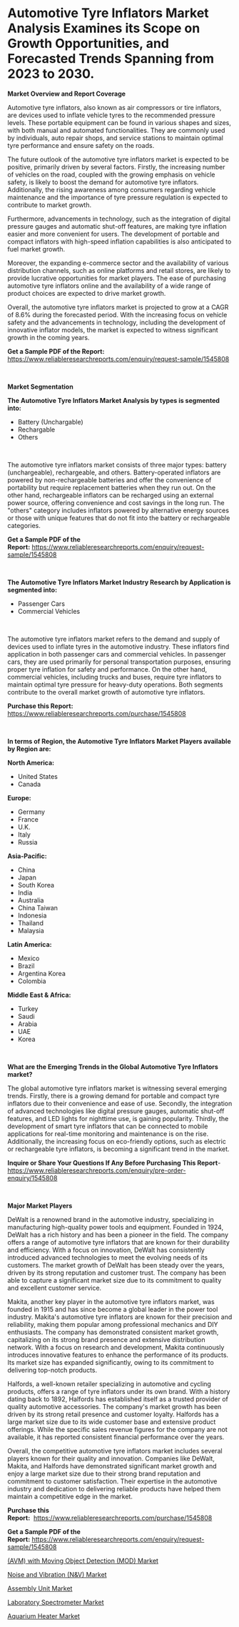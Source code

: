 <p><h1>Automotive Tyre Inflators Market Analysis Examines its Scope on Growth Opportunities, and Forecasted Trends Spanning from 2023 to 2030.</h1></p><p><strong>Market Overview and Report Coverage</strong></p>
<p><p>Automotive tyre inflators, also known as air compressors or tire inflators, are devices used to inflate vehicle tyres to the recommended pressure levels. These portable equipment can be found in various shapes and sizes, with both manual and automated functionalities. They are commonly used by individuals, auto repair shops, and service stations to maintain optimal tyre performance and ensure safety on the roads.</p><p>The future outlook of the automotive tyre inflators market is expected to be positive, primarily driven by several factors. Firstly, the increasing number of vehicles on the road, coupled with the growing emphasis on vehicle safety, is likely to boost the demand for automotive tyre inflators. Additionally, the rising awareness among consumers regarding vehicle maintenance and the importance of tyre pressure regulation is expected to contribute to market growth.</p><p>Furthermore, advancements in technology, such as the integration of digital pressure gauges and automatic shut-off features, are making tyre inflation easier and more convenient for users. The development of portable and compact inflators with high-speed inflation capabilities is also anticipated to fuel market growth.</p><p>Moreover, the expanding e-commerce sector and the availability of various distribution channels, such as online platforms and retail stores, are likely to provide lucrative opportunities for market players. The ease of purchasing automotive tyre inflators online and the availability of a wide range of product choices are expected to drive market growth.</p><p>Overall, the automotive tyre inflators market is projected to grow at a CAGR of 8.6% during the forecasted period. With the increasing focus on vehicle safety and the advancements in technology, including the development of innovative inflator models, the market is expected to witness significant growth in the coming years.</p></p>
<p><strong>Get a Sample PDF of the Report:</strong> <a href="https://www.reliableresearchreports.com/enquiry/request-sample/1545808">https://www.reliableresearchreports.com/enquiry/request-sample/1545808</a></p>
<p>&nbsp;</p>
<p><strong>Market Segmentation</strong></p>
<p><strong>The Automotive Tyre Inflators Market Analysis by types is segmented into:</strong></p>
<p><ul><li>Battery (Unchargable)</li><li>Rechargable</li><li>Others</li></ul></p>
<p>&nbsp;</p>
<p><p>The automotive tyre inflators market consists of three major types: battery (unchargeable), rechargeable, and others. Battery-operated inflators are powered by non-rechargeable batteries and offer the convenience of portability but require replacement batteries when they run out. On the other hand, rechargeable inflators can be recharged using an external power source, offering convenience and cost savings in the long run. The "others" category includes inflators powered by alternative energy sources or those with unique features that do not fit into the battery or rechargeable categories.</p></p>
<p><strong>Get a Sample PDF of the Report:</strong>&nbsp;<a href="https://www.reliableresearchreports.com/enquiry/request-sample/1545808">https://www.reliableresearchreports.com/enquiry/request-sample/1545808</a></p>
<p>&nbsp;</p>
<p><strong>The Automotive Tyre Inflators Market Industry Research by Application is segmented into:</strong></p>
<p><ul><li>Passenger Cars</li><li>Commercial Vehicles</li></ul></p>
<p>&nbsp;</p>
<p><p>The automotive tyre inflators market refers to the demand and supply of devices used to inflate tyres in the automotive industry. These inflators find application in both passenger cars and commercial vehicles. In passenger cars, they are used primarily for personal transportation purposes, ensuring proper tyre inflation for safety and performance. On the other hand, commercial vehicles, including trucks and buses, require tyre inflators to maintain optimal tyre pressure for heavy-duty operations. Both segments contribute to the overall market growth of automotive tyre inflators.</p></p>
<p><strong>Purchase this Report:</strong>&nbsp; <a href="https://www.reliableresearchreports.com/purchase/1545808">https://www.reliableresearchreports.com/purchase/1545808</a></p>
<p>&nbsp;</p>
<p><strong>In terms of Region, the Automotive Tyre Inflators Market Players available by Region are:</strong></p>
<p>
    <p> <strong> North America: </strong>
        <ul>
            <li>United States</li>
            <li>Canada</li>
        </ul>
        </p> 
    <p> <strong> Europe: </strong>
        <ul>
            <li>Germany</li>
            <li>France</li>
            <li>U.K.</li>
            <li>Italy</li>
            <li>Russia</li>
        </ul>
        </p> 
    <p> <strong> Asia-Pacific: </strong>
        <ul>
            <li>China</li>
            <li>Japan</li>
            <li>South Korea</li>
            <li>India</li>
            <li>Australia</li>
            <li>China Taiwan</li>
            <li>Indonesia</li>
            <li>Thailand</li>
            <li>Malaysia</li>
        </ul>
        </p> 
    <p> <strong> Latin America: </strong>
        <ul>
            <li>Mexico</li>
            <li>Brazil</li>
            <li>Argentina Korea</li>
            <li>Colombia</li>
        </ul>
        </p> 
    <p> <strong> Middle East & Africa: </strong>
        <ul>
            <li>Turkey</li>
            <li>Saudi</li>
            <li>Arabia</li>
            <li>UAE</li>
            <li>Korea</li>
        </ul>
    </p>
    </p>
<p>&nbsp;</p>
<p><strong>What are the Emerging Trends in the Global Automotive Tyre Inflators market?</strong></p>
<p><p>The global automotive tyre inflators market is witnessing several emerging trends. Firstly, there is a growing demand for portable and compact tyre inflators due to their convenience and ease of use. Secondly, the integration of advanced technologies like digital pressure gauges, automatic shut-off features, and LED lights for nighttime use, is gaining popularity. Thirdly, the development of smart tyre inflators that can be connected to mobile applications for real-time monitoring and maintenance is on the rise. Additionally, the increasing focus on eco-friendly options, such as electric or rechargeable tyre inflators, is becoming a significant trend in the market.</p></p>
<p><strong>Inquire or Share Your Questions If Any Before Purchasing This Report</strong>- <a href="https://www.reliableresearchreports.com/enquiry/pre-order-enquiry/1545808">https://www.reliableresearchreports.com/enquiry/pre-order-enquiry/1545808</a></p>
<p>&nbsp;</p>
<p><strong>Major Market Players</strong></p>
<p><p>DeWalt is a renowned brand in the automotive industry, specializing in manufacturing high-quality power tools and equipment. Founded in 1924, DeWalt has a rich history and has been a pioneer in the field. The company offers a range of automotive tyre inflators that are known for their durability and efficiency. With a focus on innovation, DeWalt has consistently introduced advanced technologies to meet the evolving needs of its customers. The market growth of DeWalt has been steady over the years, driven by its strong reputation and customer trust. The company has been able to capture a significant market size due to its commitment to quality and excellent customer service.</p><p>Makita, another key player in the automotive tyre inflators market, was founded in 1915 and has since become a global leader in the power tool industry. Makita's automotive tyre inflators are known for their precision and reliability, making them popular among professional mechanics and DIY enthusiasts. The company has demonstrated consistent market growth, capitalizing on its strong brand presence and extensive distribution network. With a focus on research and development, Makita continuously introduces innovative features to enhance the performance of its products. Its market size has expanded significantly, owing to its commitment to delivering top-notch products.</p><p>Halfords, a well-known retailer specializing in automotive and cycling products, offers a range of tyre inflators under its own brand. With a history dating back to 1892, Halfords has established itself as a trusted provider of quality automotive accessories. The company's market growth has been driven by its strong retail presence and customer loyalty. Halfords has a large market size due to its wide customer base and extensive product offerings. While the specific sales revenue figures for the company are not available, it has reported consistent financial performance over the years.</p><p>Overall, the competitive automotive tyre inflators market includes several players known for their quality and innovation. Companies like DeWalt, Makita, and Halfords have demonstrated significant market growth and enjoy a large market size due to their strong brand reputation and commitment to customer satisfaction. Their expertise in the automotive industry and dedication to delivering reliable products have helped them maintain a competitive edge in the market.</p></p>
<p><strong>Purchase this Report:</strong>&nbsp;&nbsp;<a href="https://www.reliableresearchreports.com/purchase/1545808">https://www.reliableresearchreports.com/purchase/1545808</a></p>
<p></p>
<p><strong>Get a Sample PDF of the Report:</strong>&nbsp;<a href="https://www.reliableresearchreports.com/enquiry/request-sample/1545808">https://www.reliableresearchreports.com/enquiry/request-sample/1545808</a></p>
<p><p><a href="https://github.com/mabutironaldo/Market-Research-Report-List-1/blob/main/avm-with-moving-object-detection-mod-market.md">(AVM) with Moving Object Detection (MOD) Market</a></p><p><a href="https://github.com/lbird53714/Market-Research-Report-List-1/blob/main/noise-and-vibration-nv-market.md">Noise and Vibration (N&V) Market</a></p><p><a href="https://www.linkedin.com/pulse/assembly-unit-market-research-report-provides-thorough-qsy5f/">Assembly Unit Market</a></p><p><a href="https://medium.com/@dellkoepp/laboratory-spectrometer-market-size-market-outlook-and-market-forecast-2023-to-2030-7bbde05910d0">Laboratory Spectrometer Market</a></p><p><a href="https://www.linkedin.com/pulse/aquarium-heater-market-challenges-opportunities-growth-80dwf/">Aquarium Heater Market</a></p></p>